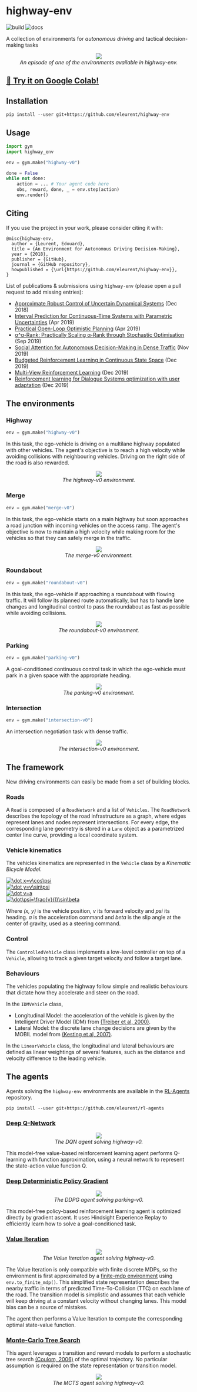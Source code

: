 # highway-env
![build](https://github.com/eleurent/highway-env/workflows/build/badge.svg)
![docs](https://github.com/eleurent/highway-env/workflows/docs/badge.svg)

A collection of environments for *autonomous driving* and tactical decision-making tasks

<p align="center">
    <img src="../gh-media/docs/media/highway-env.gif?raw=true"><br/>
    <em>An episode of one of the environments available in highway-env.</em>
</p>

## [:ledger: Try it on Google Colab!](scripts)

## Installation

`pip install --user git+https://github.com/eleurent/highway-env`

## Usage

```python
import gym
import highway_env

env = gym.make("highway-v0")

done = False
while not done:
    action = ... # Your agent code here
    obs, reward, done, _ = env.step(action)
    env.render()
```

## Citing

If you use the project in your work, please consider citing it with:
```
@misc{highway-env,
  author = {Leurent, Edouard},
  title = {An Environment for Autonomous Driving Decision-Making},
  year = {2018},
  publisher = {GitHub},
  journal = {GitHub repository},
  howpublished = {\url{https://github.com/eleurent/highway-env}},
}
```

List of publications & submissions using `highway-env` (please open a pull request to add missing entries):
* [Approximate Robust Control of Uncertain Dynamical Systems](https://arxiv.org/abs/1903.00220) (Dec 2018)
* [Interval Prediction for Continuous-Time Systems with Parametric Uncertainties](https://arxiv.org/abs/1904.04727) (Apr 2019)
* [Practical Open-Loop Optimistic Planning](https://arxiv.org/abs/1904.04700) (Apr 2019)
* [α^α-Rank: Practically Scaling α-Rank through Stochastic Optimisation](https://arxiv.org/abs/1909.11628) (Sep 2019)
* [Social Attention for Autonomous Decision-Making in Dense Traffic](https://arxiv.org/abs/1911.12250) (Nov 2019)
* [Budgeted Reinforcement Learning in Continuous State Space](http://papers.nips.cc/paper/9128-budgeted-reinforcement-learning-in-continuous-state-space/) (Dec 2019)
* [Multi-View Reinforcement Learning](http://papers.nips.cc/paper/8422-multi-view-reinforcement-learning) (Dec 2019)
* [Reinforcement learning for Dialogue Systems optimization with user adaptation](https://tel.archives-ouvertes.fr/tel-02422691/) (Dec 2019)

## The environments

### Highway

```python
env = gym.make("highway-v0")
```

In this task, the ego-vehicle is driving on a multilane highway populated with other vehicles.
The agent's objective is to reach a high velocity while avoiding collisions with neighbouring vehicles. Driving on the right side of the road is also rewarded.

<p align="center">
    <img src="../gh-media/docs/media/highway.gif?raw=true"><br/>
    <em>The highway-v0 environment.</em>
</p>


### Merge

```python
env = gym.make("merge-v0")
```

In this task, the ego-vehicle starts on a main highway but soon approaches a road junction with incoming vehicles on the access ramp. The agent's objective is now to maintain a high velocity while making room for the vehicles so that they can safely merge in the traffic.

<p align="center">
    <img src="../gh-media/docs/media/merge-env.gif?raw=true"><br/>
    <em>The merge-v0 environment.</em>
</p>

### Roundabout

```python
env = gym.make("roundabout-v0")
```

In this task, the ego-vehicle if approaching a roundabout with flowing traffic. It will follow its planned route automatically, but has to handle lane changes and longitudinal control to pass the roundabout as fast as possible while avoiding collisions.

<p align="center">
    <img src="../gh-media/docs/media/roundabout-env.gif?raw=true"><br/>
    <em>The roundabout-v0 environment.</em>
</p>

### Parking

```python
env = gym.make("parking-v0")
```

A goal-conditioned continuous control task in which the ego-vehicle must park in a given space with the appropriate heading.

<p align="center">
    <img src="../gh-media/docs/media/parking-env.gif?raw=true"><br/>
    <em>The parking-v0 environment.</em>
</p>

### Intersection

```python
env = gym.make("intersection-v0")
```

An intersection negotiation task with dense traffic.

<p align="center">
    <img src="../gh-media/docs/media/intersection-env.gif?raw=true"><br/>
    <em>The intersection-v0 environment.</em>
</p>

## The framework

New driving environments can easily be made from a set of building blocks.

### Roads

A `Road` is composed of a `RoadNetwork` and a list of `Vehicles`. The `RoadNetwork` describes the topology of the road infrastructure as a graph, where edges represent lanes and nodes represent intersections. For every edge, the corresponding lane geometry is stored in a `Lane` object as a parametrized center line curve, providing a local coordinate system.

### Vehicle kinematics

The vehicles kinematics are represented in the `Vehicle` class by a _Kinematic Bicycle Model_.

<a href="https://www.codecogs.com/eqnedit.php?latex=\dot&space;x=v\cos\psi" target="_blank"><img src="https://latex.codecogs.com/gif.latex?\dot&space;x=v\cos\psi" title="\dot x=v\cos\psi" /></a><br>
<a href="https://www.codecogs.com/eqnedit.php?latex=\dot&space;y=v\sin\psi" target="_blank"><img src="https://latex.codecogs.com/gif.latex?\dot&space;y=v\sin\psi" title="\dot y=v\sin\psi" /></a><br>
<a href="https://www.codecogs.com/eqnedit.php?latex=\dot&space;v=a" target="_blank"><img src="https://latex.codecogs.com/gif.latex?\dot&space;v=a" title="\dot v=a" /></a><br>
<a href="https://www.codecogs.com/eqnedit.php?latex=\dot\psi=\frac{v}{l}\sin\beta" target="_blank"><img src="https://latex.codecogs.com/gif.latex?\dot\psi=\frac{v}{l}\sin\beta" title="\dot\psi=\frac{v}{l}\sin\beta" /></a>

Where *(x, y)* is the vehicle position, *v* its forward velocity and *psi* its heading.
*a* is the acceleration command and *beta* is the slip angle at the center of gravity, used as a steering command.

### Control

The `ControlledVehicle` class implements a low-level controller on top of a `Vehicle`, allowing to track a given target velocity and follow a target lane.

### Behaviours

The vehicles populating the highway follow simple and realistic behaviours that dictate how they accelerate and steer on the road.

In the `IDMVehicle` class,
* Longitudinal Model: the acceleration of the vehicle is given by the Intelligent Driver Model (IDM) from [(Treiber et al, 2000)](https://arxiv.org/abs/cond-mat/0002177).
* Lateral Model: the discrete lane change decisions are given by the MOBIL model from [(Kesting et al, 2007)](https://www.researchgate.net/publication/239439179_General_Lane-Changing_Model_MOBIL_for_Car-Following_Models).

In the `LinearVehicle` class, the longitudinal and lateral behaviours are defined as linear weightings of several features, such as the distance and velocity difference to the leading vehicle.

## The agents

Agents solving the `highway-env` environments are available in the [RL-Agents](https://github.com/eleurent/rl-agents) repository.

`pip install --user git+https://github.com/eleurent/rl-agents`

### [Deep Q-Network](https://github.com/eleurent/rl-agents/tree/master/rl_agents/agents/dqn)


<p align="center">
    <img src="../gh-media/docs/media/dqn.gif?raw=true"><br/>
    <em>The DQN agent solving highway-v0.</em>
</p>

This model-free value-based reinforcement learning agent performs Q-learning with function approximation, using a neural network to represent the state-action value function Q.

### [Deep Deterministic Policy Gradient](https://github.com/openai/baselines/tree/master/baselines/her)

<p align="center">
    <img src="../gh-media/docs/media/ddpg.gif?raw=true"><br/>
    <em>The DDPG agent solving parking-v0.</em>
</p>

This model-free policy-based reinforcement learning agent is optimized directly by gradient ascent. It uses Hindsight Experience Replay to efficiently learn how to solve a goal-conditioned task.

### [Value Iteration](https://github.com/eleurent/rl-agents/blob/master/rl_agents/agents/dynamic_programming/value_iteration.py)

<p align="center">
    <img src="../gh-media/docs/media/ttcvi.gif?raw=true"><br/>
    <em>The Value Iteration agent solving highway-v0.</em>
</p>

The Value Iteration is only compatible with finite discrete MDPs, so the environment is first approximated by a [finite-mdp environment](https://github.com/eleurent/finite-mdp) using `env.to_finite_mdp()`. This simplified state representation describes the nearby traffic in terms of predicted Time-To-Collision (TTC) on each lane of the road. The transition model is simplistic and assumes that each vehicle will keep driving at a constant velocity without changing lanes. This model bias can be a source of mistakes.

The agent then performs a Value Iteration to compute the corresponding optimal state-value function.


### [Monte-Carlo Tree Search](https://github.com/eleurent/rl-agents/blob/master/rl_agents/agents/tree_search/mcts.py)

This agent leverages a transition and reward models to perform a stochastic tree search [(Coulom, 2006)](https://hal.inria.fr/inria-00116992/document) of the optimal trajectory. No particular assumption is required on the state representation or transition model.

<p align="center">
    <img src="../gh-media/docs/media/mcts.gif?raw=true"><br/>
    <em>The MCTS agent solving highway-v0.</em>
</p>
